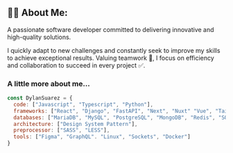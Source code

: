 ## 👨‍💻 About Me:
A passionate software developer committed to delivering innovative and high-quality solutions.

I quickly adapt to new challenges and constantly seek to improve my skills to achieve exceptional results.
Valuing teamwork 🤝, I focus on efficiency and collaboration to succeed in every project ✅.

### A little more about me...
```javascript
const DylanSuarez = {
  code: ["Javascript", "Typescript", "Python"],
  frameworks: ["React", "Django", "FastAPI", "Next", "Nuxt" "Vue", "Tailwind", "Bootstrap"],
  databases: ["MariaDB", "MySQL", "PostgreSQL", "MongoDB", "Redis", "SQlite"],
  architecture: ["Design System Pattern"],
  preprocessor: ["SASS", "LESS"],
  tools: ["Figma", "GraphQL". "Linux", "Sockets", "Docker"]
}
```
<!-- 
### 🏆 Trophies
![](https://github-profile-trophy.vercel.app/?username=dyessucr&theme=discord&no-frame=true&no-bg=true&margin-w=4)
-->

<!-- ### 📊 Stats: -->
<!-- ![](https://github-readme-stats.vercel.app/api?username=dyessucr&theme=react&hide_border=true&include_all_commits=false&count_private=false)<br/> -->
<!-- ![](https://github-readme-streak-stats.herokuapp.com/?user=dyessucr&theme=react&hide_border=true)<br/> -->
<!-- ![](https://github-readme-stats-sigma-five.vercel.app/api/top-langs/?username=dyessucr&theme=react&hide_border=true&include_all_commits=false&count_private=false&layout=compact) -->
